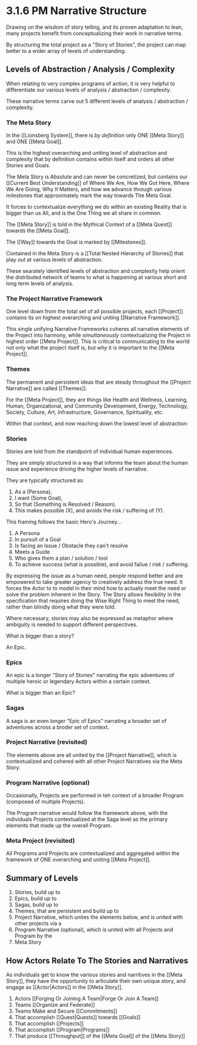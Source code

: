# 3.1.6 PM Narrative Structure 

Drawing on the wisdom of story telling, and its proven adaptation to lean, many projects benefit from conceptualizing their work in narrative terms. 

By structuring the total project as a "Story of Stories", the project can map better to a wider array of levels of understanding. 

## Levels of Abstraction / Analysis / Complexity
When relating to very complex programs of action, it is very helpful to differentiate our various levels of analysis / abstraction / complexity. 

These narrative terms carve out 5 different levels of analysis / abstraction / complexity. 

### The Meta Story
In the [[Lionsberg System]], there is _by definition_ only ONE [[Meta Story]] and ONE [[Meta Goal]]. 

This is the highest overarching and uniting level of abstraction and complexity that by definition contains within itself and orders all other Stories and Goals. 

The Meta Story is Absolute and can never be concretized, but contains our [[Current Best Understanding]] of Where We Are, How We Got Here, Where We Are Going, Why It Matters, and how we advance through various milestones that approximately mark the way towards The Meta Goal.

It forces to contextualize everything we do within an existing Reality that is bigger than us All, and is the One Thing we all share in common. 

The [[Meta Story]] is told in the Mythical Context of a [[Meta Quest]] towards the [[Meta Goal]]. 

The [[Way]] towards the Goal is marked by [[Milestones]]. 

Contained in the Meta Story is a [[Total Nested Hierarchy of Stories]] that play out at various levels of abstraction. 

These searately identified levels of abstraction and complexity help orient the distributed network of teams to what is happening at various short and long term levels of analysis. 

### The Project Narrative Framework 
One level down from the total set of all possible projects, each [[Project]] contains its on highest overarching and uniting [[Narrative Framework]]. 

This single unifying Narrative Frameworks coheres all narrative elements of the Project into harmony, while _simultaneously_ contextualizing the Project in highest order [[Meta Project]]. This is critical to communicating to the world not only what the project itself is, but _why_ it is important to the [[Meta Project]]. 

### Themes 
The permanent and persistent ideas that are steady throughout the [[Project Narrative]] are called [[Themes]]. 

For the [[Meta Project]], they are things like Health and Wellness, Learning, Human, Organizational, and Community Development, Energy, Technology, Society, Culture, Art, Infrastructure, Governance, Spirituality, etc. 

Within that context, and now reaching down the lowest level of abstraction: 

### Stories 
Stories are told from the standpoint of individual human experiences. 

They are simply structured in a way that informs the team about the human issue and experience driving the higher levels of narrative. 

They are typically structured as: 

1. As a (Persona), 
2. I want (Some Goal), 
3. So that (Something is Resolved / Reason). 
4. This makes possible (X), and avoids the risk / suffering of (Y). 

This framing follows the basic Hero's Journey... 
1. A Persona
2. In pursuit of a Goal
3. Is facing an Issue / Obstacle they can't resolve
4. Meets a Guide
5. Who gives them a plan / solution / tool
6. To achieve success (what is possible), and avoid failue / risk / suffering. 

By expressing the issue as a human need, people respond better and are empowered to take greater agency to creatively address the true need. It forces the Actor to to model in their mind how to actually meet the need or solve the problem inherent in the Story. The Story allows flexibility in the specification that requires doing the Wise Right Thing to meet the need, rather than blindly doing what they were told. 

Where necessary, stories may also be expressed as metaphor where ambiguity is needed to support different perspectives.

What is bigger than a story? 

An Epic.

### Epics
An epic is a longer "Story of Stories" narrating the epic adventures of multiple heroic or legendary Actors within a certain context. 

What is bigger than an Epic? 

### Sagas 
A saga is an even longer "Epic of Epics" narrating a broader set of adventures across a broder set of context. 

### Project Narrative (revisited)
The elements above are all united by the [[Project Narrative]], which is contextualized and cohered with all other Project Narratives via the Meta Story. 

### Program Narrative (optional)
Occasionally, Projects are performed in teh context of a broader Program (composed of multiple Projects). 

The Program narrative would follow the framework above, with the individuals Projects contextualized at the Saga level as the primary elements that made up the overall Program. 

### Meta Project (revisited)
All Programs and Projects are contextualized and aggregated within the framework of ONE overarching and uniting [[Meta Project]]. 

## Summary of Levels
1. Stories, build up to 
2. Epics, build up to
3. Sagas, build up to 
4. Themes, that are persistent and build up to 
5. Project Narrative, which unites the elements below, and is united with other projects via a 
6. Program Narrative (optional), which is united with all Projects and Program by the 
7. Meta Story

## How Actors Relate To The Stories and Narratives
As individuals get to know the various stories and narritives in the [[Meta Story]], they have the opportunity to articulate their own unique story, and engage as [[Actor|Actors]] in the [[Meta Story]]. 

1. Actors [[Forging Or Joining A Team|Forge Or Join A Team]]  
2. Teams [[Organize and Federate]]  
3. Teams Make and Secure [[Commitments]]  
4. That accomplish [[Quest|Quests]] towards [[Goals]]  
5. That accomplish [[Projects]]   
6. That accomplish [[Program|Programs]]  
7. That produce [[Throughput]] of the [[Meta Goal]] of the [[Meta Story]] 